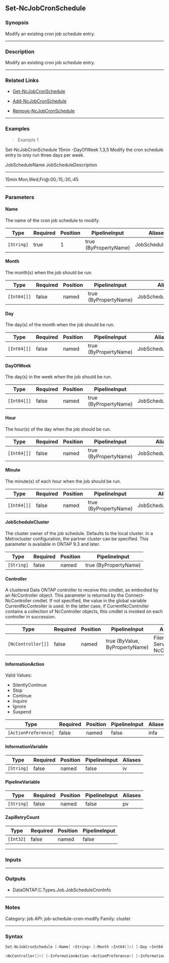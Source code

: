 Set-NcJobCronSchedule
---------------------

### Synopsis
Modify an existing cron job schedule entry.

---

### Description

Modify an existing cron job schedule entry.

---

### Related Links
* [Get-NcJobCronSchedule](Get-NcJobCronSchedule)

* [Add-NcJobCronSchedule](Add-NcJobCronSchedule)

* [Remove-NcJobCronSchedule](Remove-NcJobCronSchedule)

---

### Examples
> Example 1

Set-NcJobCronSchedule 15min -DayOfWeek 1,3,5
Modify the cron schedule entry to only run three days per week.

JobScheduleName           JobScheduleDescription
---------------           ----------------------
15min                     Mon,Wed,Fri@:00,:15,:30,:45

---

### Parameters
#### **Name**
The name of the cron job schedule to modify.

|Type      |Required|Position|PipelineInput        |Aliases        |
|----------|--------|--------|---------------------|---------------|
|`[String]`|true    |1       |true (ByPropertyName)|JobScheduleName|

#### **Month**
The month(s) when the job should be run.

|Type       |Required|Position|PipelineInput        |Aliases             |
|-----------|--------|--------|---------------------|--------------------|
|`[Int64[]]`|false   |named   |true (ByPropertyName)|JobScheduleCronMonth|

#### **Day**
The day(s) of the month when the job should be run.

|Type       |Required|Position|PipelineInput        |Aliases           |
|-----------|--------|--------|---------------------|------------------|
|`[Int64[]]`|false   |named   |true (ByPropertyName)|JobScheduleCronDay|

#### **DayOfWeek**
The day(s) in the week when the job should be run.

|Type       |Required|Position|PipelineInput        |Aliases                 |
|-----------|--------|--------|---------------------|------------------------|
|`[Int64[]]`|false   |named   |true (ByPropertyName)|JobScheduleCronDayOfWeek|

#### **Hour**
The hour(s) of the day when the job should be run.

|Type       |Required|Position|PipelineInput        |Aliases            |
|-----------|--------|--------|---------------------|-------------------|
|`[Int64[]]`|false   |named   |true (ByPropertyName)|JobScheduleCronHour|

#### **Minute**
The minute(s) of each hour when the job should be run.

|Type       |Required|Position|PipelineInput        |Aliases              |
|-----------|--------|--------|---------------------|---------------------|
|`[Int64[]]`|false   |named   |true (ByPropertyName)|JobScheduleCronMinute|

#### **JobScheduleCluster**
The cluster owner of the job schedule. Defaults to the local cluster. In a Metrocluster configuration, the partner cluster can be specified.
This parameter is available in ONTAP 9.3 and later.

|Type      |Required|Position|PipelineInput        |
|----------|--------|--------|---------------------|
|`[String]`|false   |named   |true (ByPropertyName)|

#### **Controller**
A clustered Data ONTAP controller to receive this cmdlet, as embodied by an NcController object.  This parameter is returned by the Connect-NcController cmdlet.  If not specified, the value in the global variable CurrentNcController is used.  In the latter case, if CurrentNcController contains a collection of NcController objects, this cmdlet is invoked on each controller in succession.

|Type              |Required|Position|PipelineInput                 |Aliases                          |
|------------------|--------|--------|------------------------------|---------------------------------|
|`[NcController[]]`|false   |named   |true (ByValue, ByPropertyName)|Filer<br/>Server<br/>NcController|

#### **InformationAction**

Valid Values:

* SilentlyContinue
* Stop
* Continue
* Inquire
* Ignore
* Suspend

|Type                |Required|Position|PipelineInput|Aliases|
|--------------------|--------|--------|-------------|-------|
|`[ActionPreference]`|false   |named   |false        |infa   |

#### **InformationVariable**

|Type      |Required|Position|PipelineInput|Aliases|
|----------|--------|--------|-------------|-------|
|`[String]`|false   |named   |false        |iv     |

#### **PipelineVariable**

|Type      |Required|Position|PipelineInput|Aliases|
|----------|--------|--------|-------------|-------|
|`[String]`|false   |named   |false        |pv     |

#### **ZapiRetryCount**

|Type     |Required|Position|PipelineInput|
|---------|--------|--------|-------------|
|`[Int32]`|false   |named   |false        |

---

### Inputs

---

### Outputs
* DataONTAP.C.Types.Job.JobScheduleCronInfo

---

### Notes
Category: job
API: job-schedule-cron-modify
Family: cluster

---

### Syntax
```PowerShell
Set-NcJobCronSchedule [-Name] <String> [-Month <Int64[]>] [-Day <Int64[]>] [-DayOfWeek <Int64[]>] [-Hour <Int64[]>] [-Minute <Int64[]>] [-JobScheduleCluster <String>] [-Controller 
```
```PowerShell
<NcController[]>] [-InformationAction <ActionPreference>] [-InformationVariable <String>] [-PipelineVariable <String>] [-ZapiRetryCount <Int32>] [<CommonParameters>]
```
